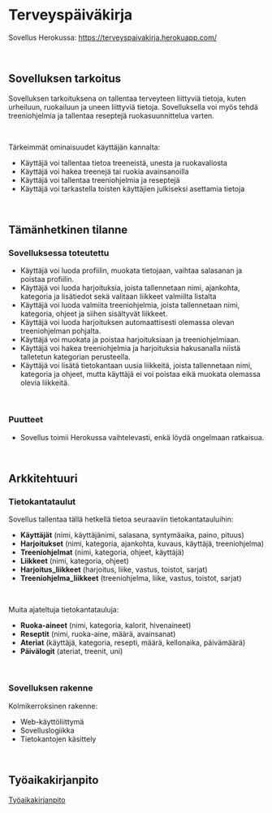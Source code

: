 # Terveyspäiväkirja

Sovellus Herokussa:
https://terveyspaivakirja.herokuapp.com/

<br>


## Sovelluksen tarkoitus

Sovelluksen tarkoituksena on tallentaa terveyteen liittyviä tietoja, kuten urheiluun, ruokailuun ja uneen liittyviä tietoja. Sovelluksella voi myös tehdä treeniohjelmia ja tallentaa reseptejä ruokasuunnittelua varten.

<br>

Tärkeimmät ominaisuudet käyttäjän kannalta:
- Käyttäjä voi tallentaa tietoa treeneistä, unesta ja ruokavaliosta
- Käyttäjä voi hakea treenejä tai ruokia avainsanoilla
- Käyttäjä voi tallentaa treeniohjelmia ja reseptejä
- Käyttäjä voi tarkastella toisten käyttäjien julkiseksi asettamia tietoja

<br>


## Tämänhetkinen tilanne

### Sovelluksessa toteutettu

- Käyttäjä voi luoda profiilin, muokata tietojaan, vaihtaa salasanan ja poistaa profiilin.
- Käyttäjä voi luoda harjoituksia, joista tallennetaan nimi, ajankohta, kategoria ja lisätiedot sekä valitaan liikkeet valmiilta listalta
- Käyttäjä voi luoda valmiita treeniohjelmia, joista tallennetaan nimi, kategoria, ohjeet ja siihen sisältyvät liikkeet.
- Käyttäjä voi luoda harjoituksen automaattisesti olemassa olevan treeniohjelman pohjalta.
- Käyttäjä voi muokata ja poistaa harjoituksiaan ja treeniohjelmiaan.
- Käyttäjä voi hakea treeniohjelmia ja harjoituksia hakusanalla niistä talletetun kategorian perusteella.
- Käyttäjä voi lisätä tietokantaan uusia liikkeitä, joista tallennetaan nimi, kategoria ja ohjeet, mutta käyttäjä ei voi poistaa eikä muokata olemassa olevia liikkeitä.

<br>

### Puutteet
- Sovellus toimii Herokussa vaihtelevasti, enkä löydä ongelmaan ratkaisua.

<br>


## Arkkitehtuuri

### Tietokantataulut

Sovellus tallentaa tällä hetkellä tietoa seuraaviin tietokantatauluihin:
- **Käyttäjät** (nimi, käyttäjänimi, salasana, syntymäaika, paino, pituus)
- **Harjoitukset** (nimi, kategoria, ajankohta, kuvaus, käyttäjä, treeniohjelma)
- **Treeniohjelmat** (nimi, kategoria, ohjeet, käyttäjä)
- **Liikkeet** (nimi, kategoria, ohjeet)
- **Harjoitus_liikkeet** (harjoitus, liike, vastus, toistot, sarjat)
- **Treeniohjelma_liikkeet** (treeniohjelma, liike, vastus, toistot, sarjat)

<br>

Muita ajateltuja tietokantatauluja:
- **Ruoka-aineet** (nimi, kategoria, kalorit, hivenaineet)
- **Reseptit** (nimi, ruoka-aine, määrä, avainsanat)
- **Ateriat** (käyttäjä, kategoria, resepti, määrä, kellonaika, päivämäärä)
- **Päivälogit** (ateriat, treenit, uni)

<br>

### Sovelluksen rakenne

Kolmikerroksinen rakenne:
- Web-käyttöliittymä
- Sovelluslogiikka
- Tietokantojen käsittely

<br>


## Työaikakirjanpito

[Työaikakirjanpito](https://github.com/juliapalorinne/terveyspaivakirja/blob/master/tyoaikakirjanpito.md)

<br>
